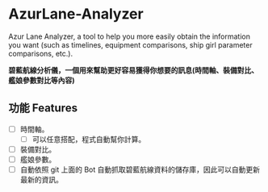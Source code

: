 # AzurLane-Analyzer
Azur Lane Analyzer, a tool to help you more easily obtain the information you want (such as timelines, equipment comparisons, ship girl parameter comparisons, etc.).

**碧藍航線分析儀，一個用來幫助更好容易獲得你想要的訊息(時間軸、裝備對比、艦娘參數對比等內容)**


## 功能 Features
 - [ ] 時間軸。
	 - [ ] 可以任意搭配，程式自動幫你計算。
 - [ ] 裝備對比。
 - [ ] 艦娘參數。
 - [ ] 自動依照 git 上面的 Bot 自動抓取碧藍航線資料的儲存庫，因此可以自動更新最新的資訊。
